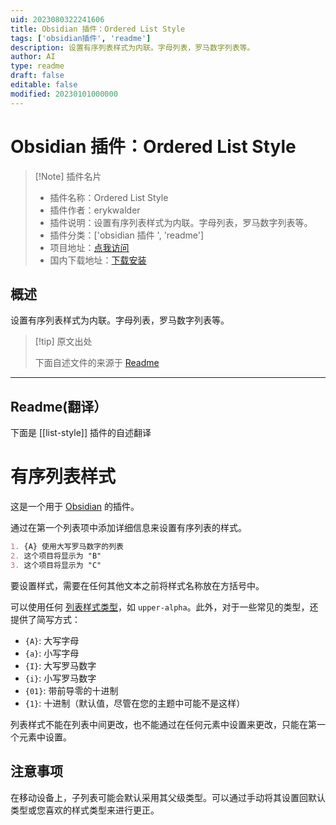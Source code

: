 ```yaml
---
uid: 2023080322241606
title: Obsidian 插件：Ordered List Style
tags: ['obsidian插件', 'readme']
description: 设置有序列表样式为内联。字母列表，罗马数字列表等。
author: AI
type: readme
draft: false
editable: false
modified: 20230101000000
---
```


# Obsidian 插件：Ordered List Style

> [!Note] 插件名片
> - 插件名称：Ordered List Style
> - 插件作者：erykwalder
> - 插件说明：设置有序列表样式为内联。字母列表，罗马数字列表等。
> - 插件分类：['obsidian 插件 ', 'readme']
> - 项目地址：[点我访问](https://github.com/erykwalder/obsidian-list-style)
> - 国内下载地址：[下载安装](https://pkmer.cn/products/plugin/pluginMarket/?list-style)

## 概述

设置有序列表样式为内联。字母列表，罗马数字列表等。

> [!tip] 原文出处
>
>下面自述文件的来源于 [Readme](https://ghproxy.net/https://raw.githubusercontent.com/erykwalder/obsidian-list-style/main/README.md)
>

---

## Readme(翻译）

下面是 [[list-style]] 插件的自述翻译

# 有序列表样式

这是一个用于 [Obsidian](https://obsidian.md) 的插件。

通过在第一个列表项中添加详细信息来设置有序列表的样式。

```markdown
1. {A} 使用大写罗马数字的列表
2. 这个项目将显示为 "B"
3. 这个项目将显示为 "C"
```

要设置样式，需要在任何其他文本之前将样式名称放在方括号中。

可以使用任何 [列表样式类型](https://developer.mozilla.org/en-US/docs/Web/CSS/list-style-type)，如 `upper-alpha`。此外，对于一些常见的类型，还提供了简写方式：

- `{A}`: 大写字母
- `{a}`: 小写字母
- `{I}`: 大写罗马数字
- `{i}`: 小写罗马数字
- `{01}`: 带前导零的十进制
- `{1}`: 十进制（默认值，尽管在您的主题中可能不是这样）

列表样式不能在列表中间更改，也不能通过在任何元素中设置来更改，只能在第一个元素中设置。

## 注意事项

在移动设备上，子列表可能会默认采用其父级类型。可以通过手动将其设置回默认类型或您喜欢的样式类型来进行更正。
